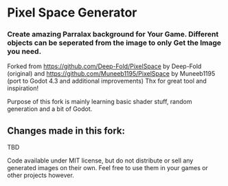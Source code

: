 # Pixel Space Generator
### Create amazing Parralax background for Your Game. Different objects can be seperated from the image to only Get the Image you need.

Forked from https://github.com/Deep-Fold/PixelSpace by Deep-Fold (original) and https://github.com/Muneeb1195/PixelSpace by Muneeb1195 (port to Godot 4.3 and additional improvements)
Thx for great tool and inspiration!



Purpose of this fork is mainly learning basic shader stuff, random generation and a bit of Godot.




## Changes made in this fork:
TBD


Code available under MIT license, but do not distribute or sell any generated images on their own. Feel free to use them in your games or other projects however.
